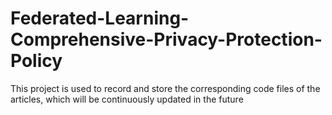# Federated-Learning-Comprehensive-Privacy-Protection-Policy
This project is used to record and store the corresponding code files of the articles, which will be continuously updated in the future
